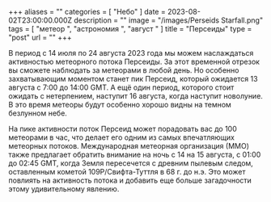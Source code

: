 +++
aliases = ""
categories = [ "Небо" ]
date = 2023-08-02T23:00:00.000Z
description = ""
image = "/images/Perseids Starfall.png"
tags = [ "метеор ", "астрономия ", "август " ]
title = "Персеиды"
type = "post"
url = ""
+++

В период с 14 июля по 24 августа 2023 года мы можем наслаждаться активностью метеорного потока Персеиды. За этот временной отрезок вы сможете наблюдать за метеорами в любой день. Но особенно захватывающим моментом станет пик Персеид, который ожидается 13 августа с 7:00 до 14:00 GMT. А ещё один период, которого стоит ожидать с нетерпением, наступит 16 августа, когда наступит новолуние. В это время метеоры будут особенно хорошо видны на темном безлунном небе.

На пике активности поток Персеид может порадовать вас до 100 метеорами в час, что делает его одним из самых впечатляющих метеорных потоков. Международная метеорная организация (ММО) также предлагает обратить внимание на ночь с 14 на 15 августа, с 01:00 до 02:45 GMT, когда Земля пересечется с древним пылевым следом, оставленным кометой 109P/Свифта-Туттля в 68 г. до н.э. Это может повлиять на активность потока и добавить еще больше загадочности этому удивительному явлению.
